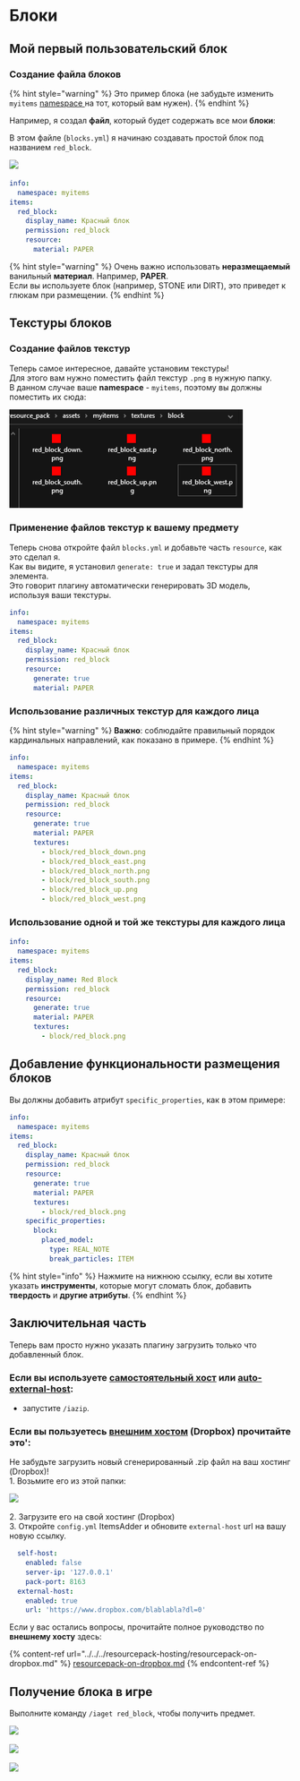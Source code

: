 # Блоки

## Мой первый пользовательский блок

### Создание файла блоков

{% hint style="warning" %}
Это пример блока (не забудьте изменить `myitems` [namespace ](../../basic-concepts/namespace/) на тот, который вам нужен).
{% endhint %}

Например, я создал **файл**, который будет содержать все мои **блоки**:

В этом файле (`blocks.yml`) я начинаю создавать простой блок под названием `red_block`.

![](<../../../../.gitbook/assets/immagine (90).png>)

```yaml
info:
  namespace: myitems
items:
  red_block:
    display_name: Красный блок
    permission: red_block
    resource:
      material: PAPER
```

{% hint style="warning" %}
Очень важно использовать **неразмещаемый** ванильный **материал**. Например, **PAPER**.\
Если вы используете блок (например, STONE или DIRT), это приведет к глюкам при размещении.
{% endhint %}

## Текстуры блоков

### Создание файлов текстур

Теперь самое интересное, давайте установим текстуры!\
Для этого вам нужно поместить файл текстур `.png` в нужную папку.\
В данном случае ваше **namespace** - `myitems`, поэтому вы должны поместить их сюда:

![](<../../../../.gitbook/assets/image (52) (1) (1).png>)

### Применение файлов текстур к вашему предмету

Теперь снова откройте файл `blocks.yml` и добавьте часть `resource`, как это сделал я.\
Как вы видите, я установил `generate: true` и задал текстуры для элемента.\
Это говорит плагину автоматически генерировать 3D модель, используя ваши текстуры.

```yaml
info:
  namespace: myitems
items:
  red_block:
    display_name: Красный блок
    permission: red_block
    resource:
      generate: true
      material: PAPER
```

### Использование различных текстур для каждого лица

{% hint style="warning" %}
**Важно**: соблюдайте правильный порядок кардинальных направлений, как показано в примере.
{% endhint %}

```yaml
info:
  namespace: myitems
items:
  red_block:
    display_name: Красный блок
    permission: red_block
    resource:
      generate: true
      material: PAPER
      textures:
        - block/red_block_down.png
        - block/red_block_east.png
        - block/red_block_north.png
        - block/red_block_south.png
        - block/red_block_up.png
        - block/red_block_west.png
```

### Использование одной и той же текстуры для каждого лица

```yaml
info:
  namespace: myitems
items:
  red_block:
    display_name: Red Block
    permission: red_block
    resource:
      generate: true
      material: PAPER
      textures:
        - block/red_block.png
```

## Добавление функциональности размещения блоков

Вы должны добавить атрибут `specific_properties`, как в этом примере:

```yaml
info:
  namespace: myitems
items:
  red_block:
    display_name: Красный блок
    permission: red_block
    resource:
      generate: true
      material: PAPER
      textures:
        - block/red_block.png
    specific_properties:
      block:
        placed_model:
          type: REAL_NOTE
          break_particles: ITEM
```

{% hint style="info" %}
Нажмите на нижнюю ссылку, если вы хотите указать **инструменты**, которые могут сломать блок, добавить **твердость** и **другие атрибуты**.
{% endhint %}

## Заключительная часть

Теперь вам просто нужно указать плагину загрузить только что добавленный блок.

### Если вы используете [самостоятельный хост](../../../resourcepack-hosting/resourcepack-self-hosting.md) или [auto-external-host](../../../resourcepack-hosting/automatic-upload-hosting.md):

* запустите `/iazip`.

### Если вы пользуетесь [внешним хостом](../../../resourcepack-hosting/resourcepack-on-dropbox.md) (Dropbox) прочитайте это':

Не забудьте загрузить новый сгенерированный .zip файл на ваш хостинг (Dropbox)!\
1\. Возьмите его из этой папки:

![](<../../../../.gitbook/assets/immagine (96) (2) (3) (2) (1) (1) (1) (1) (1) (1) (1) (1) (1) (1) (1) (1).png>)

2\. Загрузите его на свой хостинг (Dropbox)\
3\. Откройте `config.yml` ItemsAdder и обновите `external-host` url на вашу новую ссылку.

```yaml
  self-host:
    enabled: false
    server-ip: '127.0.0.1'
    pack-port: 8163
  external-host:
    enabled: true
    url: 'https://www.dropbox.com/blablabla?dl=0'
```

Если у вас остались вопросы, прочитайте полное руководство по **внешнему хосту** здесь:

{% content-ref url="../../../resourcepack-hosting/resourcepack-on-dropbox.md" %}
[resourcepack-on-dropbox.md](../../../resourcepack-hosting/resourcepack-on-dropbox.md)
{% endcontent-ref %}

## Получение блока в игре

Выполните команду `/iaget red_block`, чтобы получить предмет.

![](<../../../../.gitbook/assets/immagine (92).png>)

![](<../../../../.gitbook/assets/immagine (91).png>)

![](<../../../../.gitbook/assets/immagine (93).png>)
